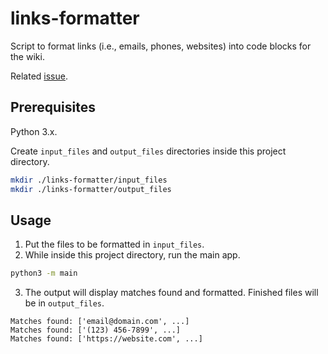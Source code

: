 # links-formatter

Script to format links (i.e., emails, phones, websites) into code blocks for the wiki.

Related [issue](https://github.com/Pasadena-Humane/Wildlife/issues/7).

## Prerequisites

Python 3.x.

Create `input_files` and `output_files` directories inside this project directory. 

```bash
mkdir ./links-formatter/input_files
mkdir ./links-formatter/output_files
```

## Usage

1. Put the files to be formatted in `input_files`. 
2. While inside this project directory, run the main app.

```bash
python3 -m main
```

3. The output will display matches found and formatted. Finished files will be in `output_files`.

```
Matches found: ['email@domain.com', ...]
Matches found: ['(123) 456-7899', ...]
Matches found: ['https://website.com', ...]
```